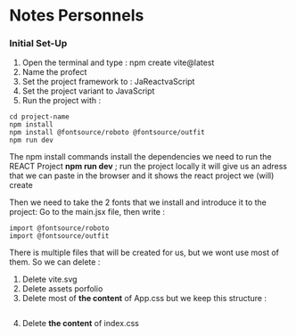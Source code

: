 # Notes Personnels

### Initial Set-Up
1. Open the terminal and type  : npm create vite@latest
2. Name the profect
3. Set the project framework to : JaReactvaScript
4. Set the project variant to JavaScript
5. Run the project with : 

```
cd project-name
npm install
npm install @fontsource/roboto @fontsource/outfit
npm run dev
```
The npm install commands install the dependencies we need to run the REACT Project
**npm run dev** ; run the project locally it will give us an adress that we can paste in the browser and it shows the react project we (will) create

Then we need to take the 2 fonts that we install and introduce it to the project:
Go to the main.jsx file, then write :

```
import @fontsource/roboto 
import @fontsource/outfit
```

There is multiple files that will be created for us, but we wont use most of them. So we can delete : 
1. Delete vite.svg
2. Delete assets porfolio
3. Delete most of **the content** of App.css but we keep this structure :
```

```
4. Delete **the content** of index.css